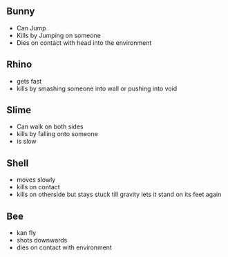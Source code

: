 ## Bunny
- Can Jump
- Kills by Jumping on someone
- Dies on contact with head into the environment

## Rhino
- gets fast
- kills by smashing someone into wall or pushing into void

## Slime
- Can walk on both sides
- kills by falling onto someone
- is slow

## Shell
- moves slowly
- kills on contact
- kills on otherside but stays stuck till gravity lets it stand on its feet again

## Bee
- kan fly
- shots downwards
- dies on contact with environment
